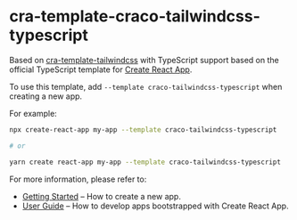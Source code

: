 # cra-template-craco-tailwindcss-typescript

Based on [cra-template-tailwindcss](https://github.com/GeoffSelby/cra-template-tailwindcss) with TypeScript support based on
the official TypeScript template for [Create React App](https://github.com/facebook/create-react-app).

To use this template, add `--template craco-tailwindcss-typescript` when creating a new app.

For example:

```sh
npx create-react-app my-app --template craco-tailwindcss-typescript

# or

yarn create react-app my-app --template craco-tailwindcss-typescript
```

For more information, please refer to:

- [Getting Started](https://create-react-app.dev/docs/getting-started) – How to create a new app.
- [User Guide](https://create-react-app.dev) – How to develop apps bootstrapped with Create React App.
